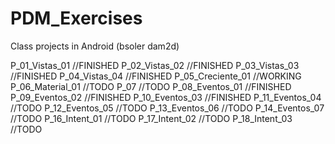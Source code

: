 # PDM_Exercises
Class projects in Android (bsoler dam2d)

P_01_Vistas_01 		//FINISHED
P_02_Vistas_02 		//FINISHED
P_03_Vistas_03 		//FINISHED
P_04_Vistas_04 		//FINISHED
P_05_Creciente_01 	//WORKING
P_06_Material_01 	//TODO
P_07				//TODO
P_08_Eventos_01		//FINISHED
P_09_Eventos_02		//FINISHED
P_10_Eventos_03		//FINISHED
P_11_Eventos_04		//TODO
P_12_Eventos_05		//TODO
P_13_Eventos_06		//TODO
P_14_Eventos_07		//TODO
P_16_Intent_01		//TODO
P_17_Intent_02		//TODO
P_18_Intent_03		//TODO
